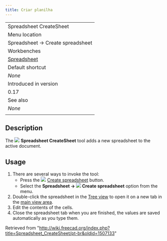 ```yaml
---
title: Criar planilha
---
```

|  |
| --- |
| Spreadsheet CreateSheet |
| Menu location |
| Spreadsheet → Create spreadsheet |
| Workbenches |
| [Spreadsheet](/Spreadsheet_Workbench "Spreadsheet Workbench") |
| Default shortcut |
| *None* |
| Introduced in version |
| 0.17 |
| See also |
| *None* |
|  |

## Description

The ![](/images/Spreadsheet_CreateSheet.svg) **Spreadsheet CreateSheet** tool adds a new spreadsheet to the active document.

## Usage

1. There are several ways to invoke the tool:
   * Press the ![](/images/Spreadsheet_CreateSheet.svg) [Create spreadsheet](/Spreadsheet_CreateSheet "Spreadsheet CreateSheet") button.
   * Select the **Spreadsheet → ![](/images/Spreadsheet_CreateSheet.svg) Create spreadsheet** option from the menu.
2. Double-click the spreadsheet in the [Tree view](/Tree_view "Tree view") to open it on a new tab in the [main view area](/Main_view_area "Main view area").
3. Edit the contents of the cells.
4. Close the spreadsheet tab when you are finished, the values are saved automatically as you type them.

Retrieved from "<http://wiki.freecad.org/index.php?title=Spreadsheet_CreateSheet/pt-br&oldid=1507133>"